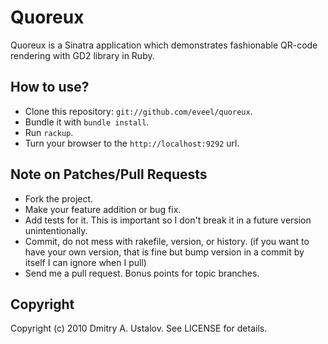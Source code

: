 # Quoreux

Quoreux is a Sinatra application which demonstrates
fashionable QR-code rendering with GD2 library in Ruby.

## How to use?

* Clone this repository: `git://github.com/eveel/quoreux`.
* Bundle it with `bundle install`.
* Run `rackup`.
* Turn your browser to the `http://localhost:9292` url.

## Note on Patches/Pull Requests

* Fork the project.
* Make your feature addition or bug fix.
* Add tests for it. This is important so I don't break it in a
  future version unintentionally.
* Commit, do not mess with rakefile, version, or history.
  (if you want to have your own version, that is fine but bump version in a commit by itself I can ignore when I pull)
* Send me a pull request. Bonus points for topic branches.

## Copyright

Copyright (c) 2010 Dmitry A. Ustalov. See LICENSE for details.
